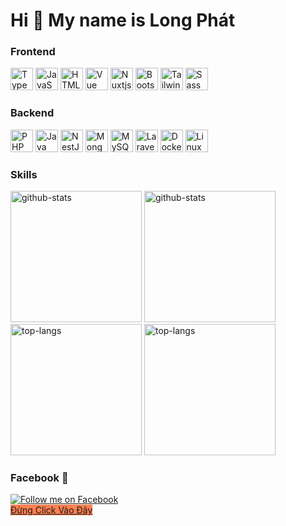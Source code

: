 Hi 🫤 My name is Long Phát
==========================
<div>
<div class="skill-category">
    <h3>Frontend</h3>
    <div class="skill-icons">
        <a href="https://www.typescriptlang.org/" target="_blank" rel="noreferrer"><img src="https://raw.githubusercontent.com/danielcranney/readme-generator/main/public/icons/skills/typescript-colored.svg" width="36" height="36" alt="TypeScript" /></a>
        <a href="https://developer.mozilla.org/en-US/docs/Web/JavaScript" target="_blank" rel="noreferrer"><img src="https://raw.githubusercontent.com/danielcranney/readme-generator/main/public/icons/skills/javascript-colored.svg" width="36" height="36" alt="JavaScript" /></a>
        <a href="https://developer.mozilla.org/en-US/docs/Glossary/HTML5" target="_blank" rel="noreferrer"><img src="https://raw.githubusercontent.com/danielcranney/readme-generator/main/public/icons/skills/html5-colored.svg" width="36" height="36" alt="HTML5" /></a>
        <a href="https://vuejs.org/" target="_blank" rel="noreferrer"><img src="https://raw.githubusercontent.com/danielcranney/readme-generator/main/public/icons/skills/vuejs-colored.svg" width="36" height="36" alt="Vue" /></a>
        <a href="https://nuxtjs.org/" target="_blank" rel="noreferrer"><img src="https://raw.githubusercontent.com/danielcranney/readme-generator/main/public/icons/skills/nuxtjs-colored.svg" width="36" height="36" alt="Nuxtjs" /></a>
        <a href="https://getbootstrap.com/" target="_blank" rel="noreferrer"><img src="https://raw.githubusercontent.com/danielcranney/readme-generator/main/public/icons/skills/bootstrap-colored.svg" width="36" height="36" alt="Bootstrap" /></a>
        <a href="https://tailwindcss.com/" target="_blank" rel="noreferrer"><img src="https://raw.githubusercontent.com/danielcranney/readme-generator/main/public/icons/skills/tailwindcss-colored.svg" width="36" height="36" alt="TailwindCSS" /></a>
        <a href="https://sass-lang.com/" target="_blank" rel="noreferrer"><img src="https://raw.githubusercontent.com/danielcranney/readme-generator/main/public/icons/skills/sass-colored.svg" width="36" height="36" alt="Sass" /></a>
    </div>
</div>

<div class="skill-category">
    <h3>Backend</h3>
    <div class="skill-icons">
        <a href="https://www.php.net/" target="_blank" rel="noreferrer"><img src="https://raw.githubusercontent.com/danielcranney/readme-generator/main/public/icons/skills/php-colored.svg" width="36" height="36" alt="PHP" /></a>
        <a href="https://www.oracle.com/java/" target="_blank" rel="noreferrer"><img src="https://raw.githubusercontent.com/danielcranney/readme-generator/main/public/icons/skills/java-colored.svg" width="36" height="36" alt="Java" /></a>
        <a href="https://nestjs.com/" target="_blank" rel="noreferrer"><img src="https://raw.githubusercontent.com/danielcranney/readme-generator/main/public/icons/skills/nestjs-colored.svg" width="36" height="36" alt="NestJS" /></a>
        <a href="https://www.mongodb.com/" target="_blank" rel="noreferrer"><img src="https://raw.githubusercontent.com/danielcranney/readme-generator/main/public/icons/skills/mongodb-colored.svg" width="36" height="36" alt="MongoDB" /></a>
        <a href="https://www.mysql.com/" target="_blank" rel="noreferrer"><img src="https://raw.githubusercontent.com/danielcranney/readme-generator/main/public/icons/skills/mysql-colored.svg" width="36" height="36" alt="MySQL" /></a>
        <a href="https://laravel.com/" target="_blank" rel="noreferrer"><img src="https://raw.githubusercontent.com/danielcranney/readme-generator/main/public/icons/skills/laravel-colored.svg" width="36" height="36" alt="Laravel" /></a>
        <a href="https://www.docker.com/" target="_blank" rel="noreferrer"><img src="https://raw.githubusercontent.com/danielcranney/readme-generator/main/public/icons/skills/docker-colored.svg" width="36" height="36" alt="Docker" /></a>
        <a href="https://www.linux.org" target="_blank" rel="noreferrer"><img src="https://raw.githubusercontent.com/danielcranney/readme-generator/main/public/icons/skills/linux-colored.svg" width="36" height="36" alt="Linux" /></a>
    </div>
</div>
<div class="skill-category">
        <h3>Skills</h3>
<a href="https://github.com/Buiducthang123/github-readme-stats#gh-light-mode-only"><img height=210 src="https://github-readme-stats.vercel.app/api?username=Buiducthang123&card_width=440&custom_title=GitHub%20Stats&show_icons=true&show=prs_merged&theme=default#gh-light-mode-only" alt="github-stats" /></a>
<a href="https://github.com/Buiducthang123/github-readme-stats#gh-dark-mode-only"><img height=210 src="https://github-readme-stats.vercel.app/api?username=Buiducthang123&card_width=440&custom_title=GitHub%20Stats&show_icons=true&show=prs_merged&theme=github_dark&border_color=30363d#gh-dark-mode-only" alt="github-stats" /></a>
<a href="https://github.com/anuraghazra/github-readme-stats#gh-light-mode-only"><img height=210 src="https://github-readme-stats.vercel.app/api/top-langs/?username=longphat12&size_weight=0.5&count_weight=0.5&card_width=430&langs_count=10&layout=compact&theme=default#gh-light-mode-only" alt="top-langs" /></a>
<a href="https://github.com/anuraghazra/github-readme-stats#gh-dark-mode-only"><img height=210 src="https://github-readme-stats.vercel.app/api/top-langs/?username=longphat12&size_weight=0.5&count_weight=0.5&card_width=430&langs_count=10&layout=compact&theme=github_dark&border_color=30363d#gh-dark-mode-only" alt="top-langs" /></a>
</div>
    <h3>Facebook 💖</h3>
</div>
    <a href="[https://www.facebook.com/longphat1090](https://www.facebook.com/profile.php?id=100004260183265)" target="_blank" rel="noreferrer" style="margin-right: 10px;">
        <img src="https://img.shields.io/static/v1?label=Follow%20me%20on&message=Facebook&color=3b5998&style=for-the-badge&logo=facebook" alt="Follow me on Facebook" />
    </a>
<br>
   <a href="https://tiengdong.com/wp-content/uploads/Video-hu-ma-bat-ngo-www_tiengdong_com.mp4?_=1" style="margin-top: 10px;background-color: coral;"> Đừng Click Vào Đây </button>
